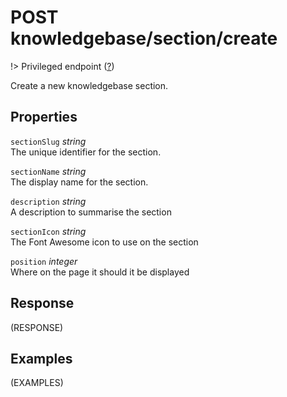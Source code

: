 # <span class="badge badge-light">POST</span> <span class="badge badge-light">knowledgebase/section/create</span>

!> Privileged endpoint ([?](privileged.md))

Create a new knowledgebase section.

## Properties

`sectionSlug` *string*  
The unique identifier for the section.

`sectionName` *string*  
The display name for the section.

`description` *string*  
A description to summarise the section

`sectionIcon` *string*  
The Font Awesome icon to use on the section

`position` *integer*  
Where on the page it should it be displayed


## Response

(RESPONSE)

## Examples

(EXAMPLES)

